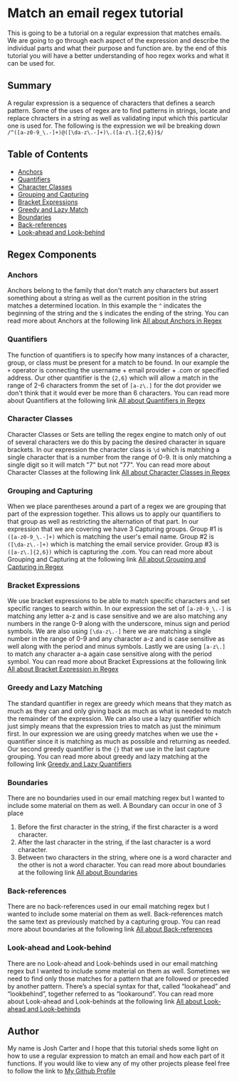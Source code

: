 # Match an email regex tutorial

This is going to be a tutorial on a regular expression that matches emails. We are going to go through each aspect of the expression and describe the individual parts and what their purpose and function are.
by the end of this tutorial you will have a better understanding of hoo regex works and what it can be used for.

## Summary

A regular expression is a sequence of characters that defines a search pattern. Some of the uses of regex are to find patterns in strings, locate and
replace chracters in a string as well as validating input which this particular one is used for. The following is the expression we wil be breaking down
`/^([a-z0-9_\.-]+)@([\da-z\.-]+)\.([a-z\.]{2,6})$/`

## Table of Contents

- [Anchors](#anchors)
- [Quantifiers](#quantifiers)
- [Character Classes](#character-classes)
- [Grouping and Capturing](#grouping-and-capturing)
- [Bracket Expressions](#bracket-expressions)
- [Greedy and Lazy Match](#greedy-and-lazy-match)
- [Boundaries](#boundaries)
- [Back-references](#back-references)
- [Look-ahead and Look-behind](#look-ahead-and-look-behind)

## Regex Components

### Anchors

Anchors belong to the family that don't match any characters but assert something about a string as well as the current position in the string matches a determined location.
In this example the `^` indicates the beginning of the string and the `$` indicates the ending of the string. You can read more about Anchors
at the following link [All about Anchors in Regex](https://www.regular-expressions.info/anchors.html)

### Quantifiers

The function of quantifiers is to specify how many instances of a character, group, or class must be present for a match to be found. In our example the `+` operator
is connecting the username + email provider + .com or specified address. Our other quantifier is the `{2,6}` which will allow a match in the range of
2-6 characters fromm the set of `[a-z\.]` for the dot provider we don't think that it would ever be more than 6 characters. You can read more about
Quantifiers at the following link [All about Quantifiers in Regex](https://docs.microsoft.com/en-us/dotnet/standard/base-types/quantifiers-in-regular-expressions)

### Character Classes

Character Classes or Sets are telling the regex engine to match only of out of several characters we do this by pacing the desired character in square brackets.
In our expression the character class is `\d` which is matching a single character that is a number from the range of 0-9. It is only matching a single digit so it will
match "7" but not "77". You can read more about Character Classes at the following link
[All about Character Classes in Regex](https://www.regular-expressions.info/charclass.html)

### Grouping and Capturing

When we place parentheses around a part of a regex we are grouping that part of the expression together. This allows us to apply our
quantifiers to that group as well as restricting the alternation of that part. In our expression that we are covering we have 3 Capturing groups.
Group #1 is `([a-z0-9_\.-]+)` which is matching the user's email name. Group #2 is `([\da-z\.-]+)` which is matching the email service
provider. Group #3 is `([a-z\.]{2,6})` which is capturing the .com. You can read more about Grouping and Capturing at the following link
[All about Grouping and Capturing in Regex](https://www.regular-expressions.info/brackets.html)

### Bracket Expressions

We use bracket expressions to be able to match specific characters and set specific ranges to search within. In our expression the set
of `[a-z0-9_\.-]` is matching any letter a-z and is case sensitive and we are also matching any numbers in the range 0-9 along with the underscore,
minus sign and period symbols. We are also using `[\da-z\.-]` here we are matching a single number in the range of 0-9 and any character
a-z and is case sensitive as well along with the period and minus symbols. Lastly we are using `[a-z\.]` to match any character a-a again
case sensitive along with the period symbol. You can read more about Bracket Expressions at the following link
[All about Bracket Expression in Regex](https://www.regular-expressions.info/posixbrackets.html)

### Greedy and Lazy Matching

The standard quantifier in regex are greedy which means that they match as much as they can and only giving back as much as what is needed to match the remainder of
the expression. We can also use a lazy quantifier which just simply means that the expression tries to match as just the minimum first.
In our expression we are using greedy matches when we use the `+` quantifier since it is matching as much as possible and returning as needed.
Our second greedy quantifier is the `{}` that we use in the last capture grouping. You can read more about greedy and lazy matching at the
following link [Greedy and Lazy Quantifiers](https://javascript.info/regexp-greedy-and-lazy)

### Boundaries

There are no boundaries used in our email matching regex but I wanted to include some material on them as well. A Boundary can occur in one of 3 place

1. Before the first character in the string, if the first character is a word character.
2. After the last character in the string, if the last character is a word character.
3. Between two characters in the string, where one is a word character and the other is not a word character.
   You can read more about boundaries at the following link
   [All about Boundaries](https://www.regular-expressions.info/wordboundaries.html)

### Back-references

There are no back-references used in our email matching regex but I wanted to include some material on them as well.
Back-references match the same text as previously matched by a capturing group. You can read more about boundaries at the following link
[All about Back-references](https://www.regular-expressions.info/backref.html)

### Look-ahead and Look-behind

There are no Look-ahead and Look-behinds used in our email matching regex but I wanted to include some material on them as well.
Sometimes we need to find only those matches for a pattern that are followed or preceded by another pattern.
There’s a special syntax for that, called “lookahead” and “lookbehind”, together referred to as “lookaround”.
You can read more about Look-ahead and Look-behinds at the following link
[All about Look-ahead and Look-behinds](https://www.regular-expressions.info/lookaround.html)

## Author

My name is Josh Carter and I hope that this tutorial sheds some light on how to use a regular expression to match an email and how each part of it functions.
If you would like to view any of my other projects please feel free to follow the link to [My Github Profile](https://github.com/JoshCarter8400)
